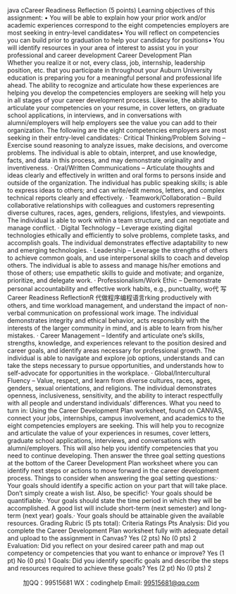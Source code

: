 java cCareer Readiness Reflection (5 points) 
Learning objectives of this assignment: •   You will be able to explain how your prior work and/or academic experiences correspond to the eight competencies employers are most seeking in entry-level candidates•   You will reflect on competencies you can build prior to graduation to help your candidacy for positions•   You will identify resources in your area of interest to assist you in your professional and career development
Career Development Plan  
Whether you realize it or not, every class, job, internship, leadership position, etc. that you participate in throughout your Auburn University education is preparing you for a meaningful personal and professional life ahead.
The ability to recognize and articulate how these experiences are helping you develop the competencies employers are seeking will help you in all stages of your career development process.
Likewise, the ability to articulate your competencies on your resume, in cover letters, on graduate school applications, in interviews, and in conversations with alumni/employers will help employers see the value you can add to their organization.
The following are the eight competencies   employers are most seeking in their entry-level candidates:· Critical Thinking/Problem Solving – Exercise sound reasoning to analyze issues, make decisions, and overcome problems. The individual is able to obtain, interpret, and use knowledge, facts, and data in this process, and may demonstrate originality and inventiveness. · Oral/Written Communications – Articulate thoughts and ideas clearly and effectively in written and oral forms to persons inside and outside of the organization. The individual has public speaking skills; is able to express ideas to others; and can write/edit memos, letters, and complex technical reports clearly and effectively. · Teamwork/Collaboration – Build collaborative relationships with colleagues and customers representing diverse cultures, races, ages, genders, religions, lifestyles, and viewpoints. The individual is able to work within a team structure, and can negotiate and manage conflict. · Digital Technology – Leverage existing digital technologies ethically and efficiently to solve problems, complete tasks, and accomplish goals. The individual demonstrates effective adaptability to new and emerging technologies. · Leadership – Leverage the strengths of others to achieve common goals, and use interpersonal skills to coach and develop others. The individual is able to assess and manage his/her emotions and those of others; use empathetic skills to guide and motivate; and organize, prioritize, and delegate work. · Professionalism/Work Ethic – Demonstrate personal accountability and effective work habits, e.g., punctuality, wo代 写Career Readiness ReflectionR
代做程序编程语言rking productively with others, and time workload management, and understand the impact of non-verbal communication on professional work image. The individual demonstrates integrity and ethical behavior, acts responsibly with the interests of the larger community in mind, and is able to learn from his/her mistakes. · Career Management – Identify and articulate one’s skills, strengths, knowledge, and experiences relevant to the position desired and career goals, and identify areas necessary for professional growth. The individual is able to navigate and explore job options, understands and can take the steps necessary to pursue opportunities, and understands how to self-advocate for opportunities in the workplace. · Global/Intercultural Fluency – Value, respect, and learn from diverse cultures, races, ages, genders, sexual orientations, and religions. The individual demonstrates openness, inclusiveness, sensitivity, and the ability to interact respectfully with all people and understand individuals’ differences. 
What you need to turn in: 
Using the Career Development Plan worksheet, found on CANVAS, connect your jobs, internships, campus involvement, and academics to the eight competencies   employers are seeking. This will help you to recognize and articulate the value of your experiences in resumes, cover letters, graduate school applications, interviews, and conversations with alumni/employers.    This will also help you identify competencies that you need to continue developing.
Then answer the three goal setting questions at the bottom of the Career Development Plan worksheet where you can identify next steps or actions to move forward in the career development process.
Things to consider when answering the goal setting questions:·   Your goals should identify a specific action on your part that will take place.    Don’t simply create a wish list.    Also, be specific!·   Your goals should be quantifiable.·   Your goals should state the time period in which they will be accomplished.    A good list will include short-term (next semester) and long-term (next year) goals.·   Your goals should be attainable given the available resources.
Grading Rubric (5 pts total): Criteria Ratings Pts 
Analysis: Did you complete the Career Development Plan worksheet fully with adequate detail and upload to the assignment in Canvas? 
Yes (2 pts) 
No (0 pts) 
2 
Evaluation: Did you reflect on your desired career path and map out competency or competencies that you want to enhance or improve? 
Yes (1 pt) 
No (0 pts) 
1 
Goals: Did you identify specific goals and describe the steps and resources required to achieve these goals? 
Yes (2 pt) 
No (0 pts) 
2 







         
加QQ：99515681  WX：codinghelp  Email: 99515681@qq.com
